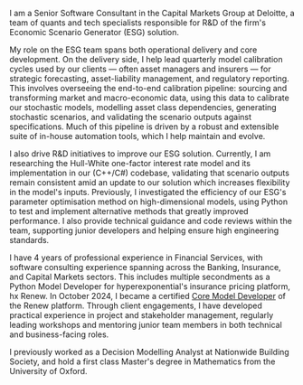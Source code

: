 I am a Senior Software Consultant in the Capital Markets Group at Deloitte, a team of quants and tech specialists responsible for R&D of the firm's Economic Scenario Generator (ESG) solution. 

My role on the ESG team spans both operational delivery and core development. On the delivery side, I help lead quarterly model calibration cycles used by our clients — often asset managers and insurers — for strategic forecasting, asset-liability management, and regulatory reporting. This involves overseeing the end-to-end calibration pipeline: sourcing and transforming market and macro-economic data, using this data to calibrate our stochastic models, modelling asset class dependencies, generating stochastic scenarios, and validating the scenario outputs against specifications. Much of this pipeline is driven by a robust and extensible suite of in-house automation tools, which I help maintain and evolve.

I also drive R&D initiatives to improve our ESG solution. Currently, I am researching the Hull-White one-factor interest rate model and its implementation in our (C++/C#) codebase, validating that scenario outputs remain consistent amid an update to our solution which increases flexibility in the model's inputs. Previously, I investigated the efficiency of our ESG's parameter optimisation method on high-dimensional models, using Python to test and implement alternative methods that greatly improved performance. I also provide technical guidance and code reviews within the team, supporting junior developers and helping ensure high engineering standards.

I have 4 years of professional experience in Financial Services, with software consulting experience spanning across the Banking, Insurance, and Capital Markets sectors. This includes multiple secondments as a Python Model Developer for hyperexponential's insurance pricing platform, hx Renew. In October 2024, I became a certified [Core Model Developer](https://www.credential.net/5b868f2f-4a8f-462b-af85-7e850b7d75d8#acc.x6gNLjHe) of the Renew platform. Through client engagements, I have developed practical experience in project and stakeholder management, regularly leading workshops and mentoring junior team members in both technical and business-facing roles.

I previously worked as a Decision Modelling Analyst at Nationwide Building Society, and hold a first class Master's degree in Mathematics from the University of Oxford.
